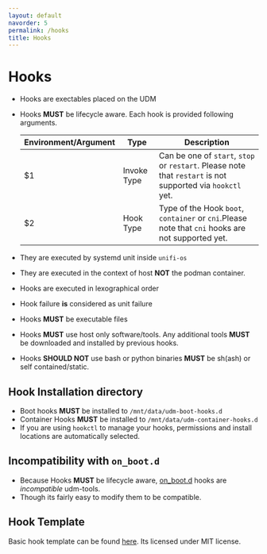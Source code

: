```yaml
---
layout: default
navorder: 5
permalink: /hooks
title: Hooks
---
```


# Hooks

- Hooks are exectables placed on the UDM
- Hooks **MUST** be lifecycle aware. Each hook is provided following arguments.

    | Environment/Argument | Type | Description
    |---|---|---
    | $1 | Invoke Type | Can be one of `start`, `stop` or `restart`. Please note that `restart` is not supported via `hookctl` yet.
    | $2 | Hook Type   | Type of the Hook `boot`, `container` or `cni`.Please note that `cni` hooks are not supported yet.
- They are executed by systemd unit inside `unifi-os`
- They are executed in the context of host **NOT** the podman container.
- Hooks are executed in lexographical order
- Hook failure **is** considered as unit failure
- Hooks **MUST** be executable files
- Hooks **MUST** use host only software/tools. Any additional tools
**MUST** be downloaded and installed by previous hooks.
- Hooks **SHOULD NOT** use bash or python binaries **MUST** be sh(ash) or self contained/static.

## Hook Installation directory

- Boot hooks **MUST** be installed to `/mnt/data/udm-boot-hooks.d`
- Container Hooks **MUST** be installed to `/mnt/data/udm-container-hooks.d`
- If you are using `hookctl` to manage your hooks, permissions and install locations are automatically selected.

## Incompatibility with `on_boot.d`

- Because Hooks **MUST** be lifecycle aware,
<a href="https://github.com/boostchicken-dev/udm-utilities" rel="noreferrer">on_boot.d</a>
hooks are _incompatible_ udm-tools.
- Though its fairly easy to modify them to be compatible.

## Hook Template

Basic hook template can be found [here](./examples/template.sh).
Its licensed under MIT license.
